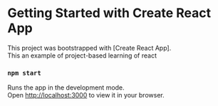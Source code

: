# Getting Started with Create React App

This project was bootstrapped with [Create React App].\
This an example of project-based learning of react 

### `npm start`

Runs the app in the development mode.\
Open [http://localhost:3000](http://localhost:3000) to view it in your browser.
